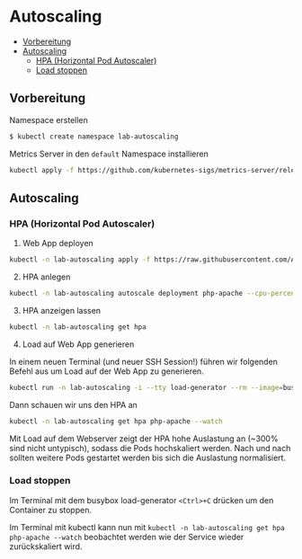 # Autoscaling
<!-- BEGIN mktoc -->

- [Vorbereitung](#vorbereitung)
- [Autoscaling](#autoscaling)
  - [HPA (Horizontal Pod Autoscaler)](#hpa-horizontal-pod-autoscaler)
  - [Load stoppen](#load-stoppen)
<!-- END mktoc -->

## Vorbereitung

Namespace erstellen

```sh
$ kubectl create namespace lab-autoscaling
```

Metrics Server in den `default` Namespace installieren

```sh
kubectl apply -f https://github.com/kubernetes-sigs/metrics-server/releases/latest/download/components.yaml
```

## Autoscaling

### HPA (Horizontal Pod Autoscaler)

1. Web App deployen

```sh
kubectl -n lab-autoscaling apply -f https://raw.githubusercontent.com/AOEpeople/academy-kubernetes-101/main/autoscaling/web-app.yml
```

2. HPA anlegen

```sh
kubectl -n lab-autoscaling autoscale deployment php-apache --cpu-percent=50 --min=1 --max=10
```

3. HPA anzeigen lassen

```sh
kubectl -n lab-autoscaling get hpa
```

4. Load auf Web App generieren

In einem neuen Terminal (und neuer SSH Session!) führen wir folgenden Befehl aus um Load auf der Web App zu generieren.

```sh
kubectl run -n lab-autoscaling -i --tty load-generator --rm --image=busybox:1.28 --restart=Never -- /bin/sh -c "while sleep 0.01; do wget -q -O- http://php-apache; done"
```

Dann schauen wir uns den HPA an

```sh
kubectl -n lab-autoscaling get hpa php-apache --watch
```

Mit Load auf dem Webserver zeigt der HPA hohe Auslastung an (~300% sind nicht untypisch), sodass die Pods hochskaliert werden. Nach und nach sollten weitere Pods gestartet werden bis sich die Auslastung normalisiert.

### Load stoppen

Im Terminal mit dem busybox load-generator `<Ctrl>+C` drücken um den Container zu stoppen.

Im Terminal mit kubectl kann nun mit `kubectl -n lab-autoscaling get hpa php-apache --watch` beobachtet werden wie der Service wieder zurückskaliert wird.
